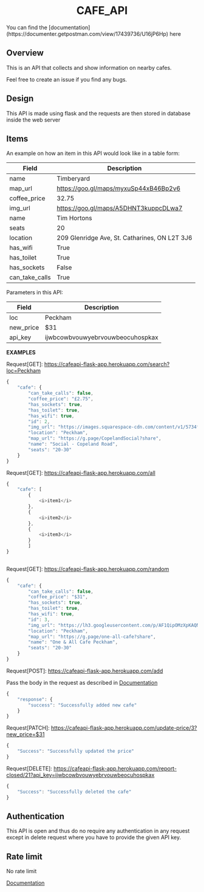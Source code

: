 <h1 align="center"> CAFE_API </h1>
You can find the [documentation](https://documenter.getpostman.com/view/17439736/U16jP6Hp) here

## Overview

This is an API that collects and show information on nearby cafes.

Feel free to create an issue if you find any bugs.

## Design

This API is made using flask and the requests are then stored in database inside the web server

## Items

An example on how an item in this API would look like in a table form:

Field | Description
------|------------
name | Timberyard
map_url | https://goo.gl/maps/myxuSp44xB46Bp2v6
coffee_price | 32.75
img_url | https://goo.gl/maps/A5DHNT3kuppcDLwa7
name | Tim Hortons
seats | 20
location | 209 Glenridge Ave, St. Catharines, ON L2T 3J6
has_wifi | True
has_toilet | True
has_sockets | False
can_take_calls | True

Parameters in this API: 

Field | Description
------|------------
loc | Peckham
new_price | $31
api_key | ijwbcowbvouwyebrvouwbeocuhospkax


**EXAMPLES**

Request[GET]: https://cafeapi-flask-app.herokuapp.com/search?loc=Peckham

```javascript
{
    "cafe": {
        "can_take_calls": false,
        "coffee_price": "£2.75",
        "has_sockets": true,
        "has_toilet": true,
        "has_wifi": true,
        "id": 2,
        "img_url": "https://images.squarespace-cdn.com/content/v1/5734f3ff4d088e2c5b08fe13/1555848382269-9F13FE1WQDNUUDQOAOXF/ke17ZwdGBToddI8pDm48kAeyi0pcxjZfLZiASAF9yCBZw-zPPgdn4jUwVcJE1ZvWQUxwkmyExglNqGp0IvTJZUJFbgE-7XRK3dMEBRBhUpzV8NE8s7067ZLWyi1jRvJklJnlBFEUyq1al9AqaQ7pI4DcRJq_Lf3JCtFMXgpPQyk/copeland-park-bar-peckham",
        "location": "Peckham",
        "map_url": "https://g.page/CopelandSocial?share",
        "name": "Social - Copeland Road",
        "seats": "20-30"
    }
}
```

Request[GET]: https://cafeapi-flask-app.herokuapp.com/all

```javascript
{
    "cafe": [
        {
            <i>item1</i>
        },
        {
            <i>item2</i>
        },
        {
            <i>item3</i>
        }
        ]
}
      
```

Request[GET]: https://cafeapi-flask-app.herokuapp.com/random

```javascript
{
    "cafe": {
        "can_take_calls": false,
        "coffee_price": "$31",
        "has_sockets": true,
        "has_toilet": true,
        "has_wifi": true,
        "id": 3,
        "img_url": "https://lh3.googleusercontent.com/p/AF1QipOMzXpKAQNyUvrjTGHqCgWk8spwnzwP8Ml2aDKt=s0",
        "location": "Peckham",
        "map_url": "https://g.page/one-all-cafe?share",
        "name": "One & All Cafe Peckham",
        "seats": "20-30"
    }
}
```

Request[POST]: https://cafeapi-flask-app.herokuapp.com/add

Pass the body in the request as described in [Documentation](https://documenter.getpostman.com/view/17439736/U16jP6Hp)

```javascript
{
    "response": {
        "success": "Successfully added new cafe"
    }
}
```


Request[PATCH]: https://cafeapi-flask-app.herokuapp.com/update-price/3?new_price=$31

```javascript
{
    "Success": "Successfully updated the price"
}
```

Request[DELETE]: https://cafeapi-flask-app.herokuapp.com/report-closed/21?api_key=ijwbcowbvouwyebrvouwbeocuhospkax

```javascript
{
    "Success": "Successfully deleted the cafe"
}
```


## Authentication
This API is open and thus do no require any authentication in any request except in delete request where you have to provide the given API key.

## Rate limit
No rate limit

[Documentation](https://documenter.getpostman.com/view/17439736/U16jP6Hp)

